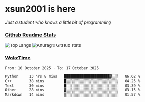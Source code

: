 # xsun2001 is here

*Just a student who knows a little bit of programming*

### [Github Readme Stats](https://github.com/anuraghazra/github-readme-stats)

![Top Langs](https://github-readme-stats.vercel.app/api/top-langs/?username=xsun2001&layout=compact&theme=radical) ![Anurag's GitHub stats](https://github-readme-stats.vercel.app/api?username=xsun2001&show_icons=true&theme=radical)

### [WakaTime](https://wakatime.com)

<!--START_SECTION:waka-->

```txt
From: 10 October 2025 - To: 17 October 2025

Python     13 hrs 8 mins   █████████████████████▓░░░   86.62 %
C++        38 mins         █░░░░░░░░░░░░░░░░░░░░░░░░   04.25 %
Text       30 mins         █░░░░░░░░░░░░░░░░░░░░░░░░   03.39 %
Other      28 mins         ▓░░░░░░░░░░░░░░░░░░░░░░░░   03.15 %
Markdown   14 mins         ▒░░░░░░░░░░░░░░░░░░░░░░░░   01.57 %
```

<!--END_SECTION:waka-->
